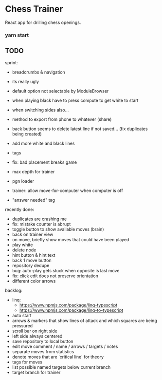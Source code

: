 # Chess Trainer

React app for drilling chess openings. 

### yarn start

## TODO

sprint:
- breadcrumbs & navigation
- its really ugly
- default option not selectable by ModuleBrowser
- when playing black have to press compute to get white to start
- when switching sides also...

- method to export from phone to whatever (share)
- back button seems to delete latest line if not saved... (fix duplicates being created)
- add more white and black lines
- tags
- fix: bad placement breaks game
- max depth for trainer
- pgn loader
- trainer: allow move-for-computer when computer is off
- "answer needed" tag

recently done:
- duplicates are crashing me
- fix: mistake counter is abrupt
- toggle button to show available moves (brain)
- back on trainer view
- on move, briefly show moves that could have been played
- play white
- delete node
- hint button & hint text
- back 1 move button
- repository dedupe
- bug: auto-play gets stuck when opposite is last move
- fix: click edit does not preserve orientation
- different color arrows

backlog:
- linq:
  - https://www.npmjs.com/package/linq-typescript
  - https://www.npmjs.com/package/linq-to-typescript
- auto start
- arrows & markers that show lines of attack and which squares are being pressured
- scroll bar on right side
- left side always centered
- save repository to local button
- edit move comment / name / arrows / targets / notes
- separate moves from statistics
- denote moves that are 'critical line' for theory
- tags for moves
- list possible named targets below current branch
- target branch for trainer